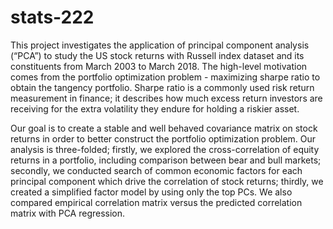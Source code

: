 # stats-222

This project investigates the application of principal component analysis (“PCA”) to study the US stock returns with Russell index dataset and its constituents from March 2003 to March 2018. The high-level motivation comes from the portfolio optimization problem - maximizing sharpe ratio to obtain the tangency portfolio. Sharpe ratio is a commonly used risk return measurement in finance; it describes how much excess return investors are receiving for the extra volatility they endure for holding a riskier asset. 

Our goal is to create a stable and well behaved covariance matrix on stock returns in order to better construct the portfolio optimization problem. Our analysis is three-folded; firstly, we explored the cross-correlation of equity returns in a portfolio, including comparison between bear and bull markets; secondly, we conducted search of common economic factors for each principal component which drive the correlation of stock returns; thirdly, we created a simplified factor model by using only the top PCs. We also compared empirical correlation matrix versus the predicted correlation matrix with PCA regression.

